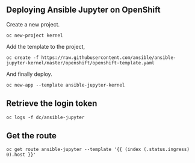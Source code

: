 
## Deploying Ansible Jupyter on OpenShift

Create a new project.
```
oc new-project kernel
```

Add the template to the project,

```
oc create -f https://raw.githubusercontent.com/ansible/ansible-jupyter-kernel/master/openshift/openshift-template.yaml
```

And finally deploy.

```
oc new-app --template ansible-jupyter-kernel
```


## Retrieve the login token

```
oc logs -f dc/ansible-jupyter
```

## Get the route

```
oc get route ansible-jupyter --template '{{ (index (.status.ingress) 0).host }}'
```

